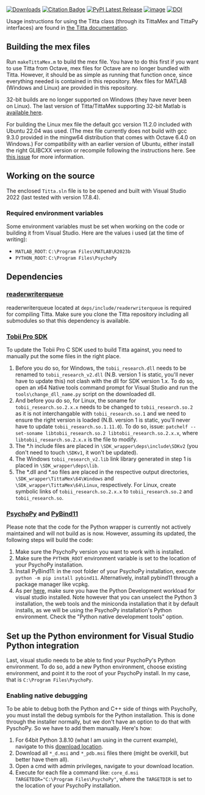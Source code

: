 [![Downloads](https://static.pepy.tech/badge/tittapy)](https://pepy.tech/project/tittapy)
[![Citation Badge](https://img.shields.io/endpoint?url=https%3A%2F%2Fapi.juleskreuer.eu%2Fcitation-badge.php%3Fshield%26doi%3D10.3758%2Fs13428-020-01358-8&color=blue)](https://scholar.google.com/citations?view_op=view_citation&citation_for_view=uRUYoVgAAAAJ:J_g5lzvAfSwC)
[![PyPI Latest Release](https://img.shields.io/pypi/v/TittaPy.svg)](https://pypi.org/project/TittaPy/)
[![image](https://img.shields.io/pypi/pyversions/TittaPy.svg)](https://pypi.org/project/TittaPy/)
[![DOI](https://zenodo.org/badge/DOI/10.3758/s13428-020-01358-8.svg)](https://doi.org/10.3758/s13428-020-01358-8)

Usage instructions for using the Titta class (through its TittaMex and TittaPy interfaces) are found in [the Titta documentation](https://github.com/dcnieho/Titta/blob/master/readme.md#titta-tittamex-tittapy-classes).

## Building the mex files
Run `makeTittaMex.m` to build the mex file. You have to do this first if you want to use Titta from Octave, mex files for Octave are no longer bundled with Titta. However, it should be as simple as running that function once, since everything needed is contained in this repository. Mex files for MATLAB (Windows and Linux) are provided in this repository.

32-bit builds are no longer supported on Windows (they have never been on Linux). The last version of Titta/TittaMex supporting 32-bit Matlab is [available here](https://github.com/dcnieho/Titta/releases/tag/last_32bit_version).

For building the Linux mex file the default gcc version 11.2.0 included with Ubuntu 22.04 was used.
(The mex file currently does not build with gcc 9.3.0 provided in the mingw64 distribution that comes with Octave 6.4.0 on Windows.)
For compatibility with an earlier version of Ubuntu, either install the right GLIBCXX version or recompile following the instructions here. See [this issue](https://github.com/dcnieho/Titta/issues/40) for more information.

## Working on the source
The enclosed `Titta.sln` file is to be opened and built with Visual Studio 2022 (last tested with version 17.8.4).

### Required environment variables
Some environment variables must be set when working on the code or building it from Visual Studio. Here are the values i used (at the time of writing):
- `MATLAB_ROOT`: `C:\Program Files\MATLAB\R2023b`
- `PYTHON_ROOT`: `C:\Program Files\PsychoPy`

## Dependencies
### [readerwriterqueue](https://github.com/cameron314/readerwriterqueue)
readerwriterqueue located at `deps/include/readerwriterqueue` is required for compiling Titta. Make sure you clone the Titta repository including all submodules so that this dependency is available.

### [Tobii Pro SDK](https://www.tobiipro.com/product-listing/tobii-pro-sdk/)
To update the Tobii Pro C SDK used to build Titta against, you need to manually put the some files in the right place.
1. Before you do so, for Windows, the `tobii_research.dll` needs to be renamed to `tobii_research_v2.dll` (N.B. version 1 is static, you'll never have to update this) not clash with the dll for SDK version 1.x. To do so, open an x64 Native tools command prompt for Visual Studio and run the `tools\change_dll_name.py` script on the downloaded dll.
2. And before you do so, for Linux, the soname for `tobii_research.so.2.x.x` needs to be changed to `tobii_research.so.2` as it is not interchangable with `tobii_research.so.1` and we need to ensure the right version is loaded (N.B. version 1 is static, you'll never have to update `tobii_research.so.1.11.0`). To do so, issue: `patchelf --set-soname libtobii_research.so.2 libtobii_research.so.2.x.x`, where `libtobii_research.so.2.x.x` is the file to modify.
3. The \*.h include files are placed in `\SDK_wrapper\deps\include\SDKv2` (you don't need to touch `\SDKv1`, it won't be updated).
4. The Windows `tobii_research_v2.lib` link library generated in step 1 is placed in `\SDK_wrapper\deps\lib`.
5. The \*.dll and \*.so files are placed in the respective output directories, `\SDK_wrapper\TittaMex\64\Windows` and `\SDK_wrapper\TittaMex\64\Linux`, respectively. For Linux, create symbolic links of `tobii_research.so.2.x.x` to `tobii_research.so.2` and `tobii_research.so`.

### [PsychoPy](https://www.psychopy.org/) and [PyBind11](https://github.com/pybind/pybind11)
Please note that the code for the Python wrapper is currently not actively maintained and will not build as is now. However, assuming its updated, the following steps will build the code:
1. Make sure the PsychoPy version you want to work with is installed.
2. Make sure the `PYTHON_ROOT` environment variable is set to the location of your PsychoPy installation.
3. Install PyBind11: in the root folder of your PsychoPy installation, execute `python -m pip install pybind11`. Alternatively, install pybind11 through a package manager like vcpkg.
4. As per [here](https://docs.microsoft.com/en-us/visualstudio/python/working-with-c-cpp-python-in-visual-studio?view=vs-2019#prerequisites), make sure you have the Python Development workload for visual studio installed. Note however that you can unselect the Python 3 installation, the web tools and the miniconda installation that it by default installs, as we will be using the PsychoPy installation's Python environment. Check the "Python native development tools" option.

## Set up the Python environment for Visual Studio Python integration
Last, visual studio needs to be able to find your PsychoPy's Python environment. To do so, add a new Python environment, choose existing environment, and point it to the root of your PsychoPy install. In my case, that is `C:\Program Files\PsychoPy`.

### Enabling native debugging
To be able to debug both the Python and C++ side of things with PsychoPy, you must install the debug symbols for the Python installation. This is done through the installer normally, but we don't have an option to do that with PyschoPy. So we have to add them manually. Here's how:
1. For 64bit Python 3.8.10 (what I am using in the current example), navigate to this [download location](https://www.python.org/ftp/python/3.8.10/amd64/).
2. Download all `*_d.msi` and `*_pdb.msi` files there (might be overkill, but better have them all).
3. Open a cmd with admin privileges, navigate to your download location.
4. Execute for each file a command like: `core_d.msi TARGETDIR="C:\Program Files\PsychoPy"`, where the `TARGETDIR` is set to the location of your PsychoPy installation.
